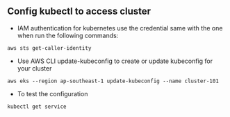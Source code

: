 ## Config kubectl to access cluster
* IAM authentication for kubernetes use the credential same with the one when run the following commands:
```
aws sts get-caller-identity
```
* Use AWS CLI update-kubeconfig to create or update kubeconfig for your cluster
```
aws eks --region ap-southeast-1 update-kubeconfig --name cluster-101
```
* To test the configuration
```
kubectl get service
```